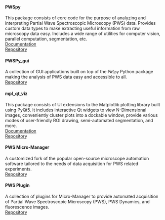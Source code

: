 
#### PWSpy  
This package consists of core code for the purpose of analyzing and interpreting 
Partial Wave Spectroscopic Microscopy (PWS) data. Provides custom data types to
make extracting useful information from raw microscopy data easy.
Includes a wide range of utilities for computer vision, parallel computation, segmentation, etc.  
[Documentation](https://pwspy.readthedocs.io/en/dev/)  
[Repository](https://github.com/nanthony21/PWSpy)

#### PWSPy_gui
A collection of GUI applications built on top of the `PWSpy` Python package making the analysis of PWS 
data easy and accessible to all.  
[Repository](https://github.com/nanthony21/pwspy_gui)

#### mpl_qt_viz
This package consists of UI extensions to the Matplotlib plotting library built using PyQt5.
It includes interactive Qt widgets to view N-Dimensional images, conveniently cluster plots into a dockable window,
provide various modes of user-friendly ROI drawing, semi-automated segmentation, and more.  
[Documentation](https://mpl-qt-viz.readthedocs.io/en/latest/)  
[Repository](https://github.com/nanthony21/mpl_qt_viz)

#### PWS Micro-Manager
A customized fork of the popular open-source microscope automation software tailored to the needs
of data acquisition for PWS related experiments.  
[Repository](https://github.com/nanthony21/PWSMicroManager)

#### PWS Plugin
A collection of plugins for Micro-Manager to provide automated acquisition of
Partial Wave Spectroscopic Microscopy (PWS), PWS Dynamics, and fluorescence images.  
[Repository](https://github.com/nanthony21/mmPWSPlugin)

